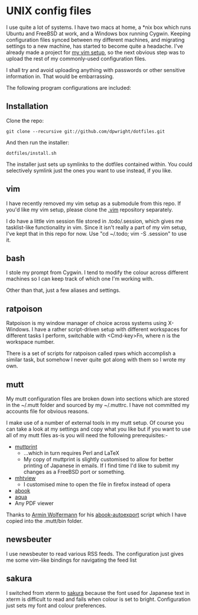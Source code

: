 # UNIX config files

I use quite a lot of systems.  I have two macs at home, a \*nix box which runs
Ubuntu and FreeBSD at work, and a Windows box running Cygwin.  Keeping
configuration files synced between my different machines, and migrating settings
to a new machine, has started to become quite a headache.  I've already made a
project for [my vim setup](https://github.com/dpwright/.vim), so the next
obvious step was to upload the rest of my commonly-used configuration files.

I shall try and avoid uploading anything with passwords or other sensitive
information in.  That would be embarrassing.

The following program configurations are included:

## Installation

Clone the repo:

    git clone --recursive git://github.com/dpwright/dotfiles.git 

And then run the installer:

    dotfiles/install.sh

The installer just sets up symlinks to the dotfiles contained within.  You could
selectively symlink just the ones you want to use instead, if you like.

## vim

I have recently removed my vim setup as a submodule from this repo.  If you'd
like my vim setup, please clone the [.vim](https://github.com/dpwright/.vim)
repository separately.

I do have a little vim session file stored in .todo/.session, which gives me
tasklist-like functionality in vim.  Since it isn't really a part of my vim
setup, I've kept  that in this repo for now.  Use "cd ~/.todo; vim -S .session"
to use it.

## bash

I stole my prompt from Cygwin.  I tend to modify the colour across different
machines so I can keep track of which one I'm working with.

Other than that, just a few aliases and settings.

## ratpoison

Ratpoison is my window manager of choice across systems using X-Windows.  I have
a rather script-driven setup with different workspaces for different tasks I
perform, switchable with &lt;Cmd-key&gt;Fn, where n is the workspace number.

There is a set of scripts for ratpoison called rpws which accomplish a similar
task, but somehow I never quite got along with them so I wrote my own.

## mutt

My mutt configuration files are broken down into sections which are stored in
the ~/.mutt folder and sourced by my ~/.muttrc.  I have not committed my
accounts file for obvious reasons.

I make use of a number of external tools in my mutt setup.  Of course you can
take a look at my settings and copy what you like but if you want to use all of
my mutt files as-is you will need the following prerequisites:-

* [muttprint](http://muttprint.sourceforge.net/)
  * ...which in turn requires Perl and LaTeX
  * My copy of muttprint is slightly customised to allow for better printing of
    Japanese in emails.  If I find time I'd like to submit my changes as a
    FreeBSD port or something.
* [mhtview](http://devio.us/~ndr/sw/mhtview.php)
  * I customised mine to open the file in firefox instead of opera
* [abook](http://abook.sourceforge.net/)
* [aqua](http://www.chipstips.com/?p=550)
* Any PDF viewer

Thanks to [Armin Wolfermann](http://wolfermann.org/) for his
[abook-autoexport](http://www.wolfermann.org/abook-autoexport) script which I
have copied into the .mutt/bin folder.

## newsbeuter

I use newsbeuter to read various RSS feeds.  The configuration just gives me
some vim-like bindings for navigating the feed list

## sakura

I switched from xterm to [sakura](https://launchpad.net/sakura) because the font
used for Japanese text in xterm is difficult to read and fails when colour is
set to bright.  Configuration just sets my font and colour preferences.
